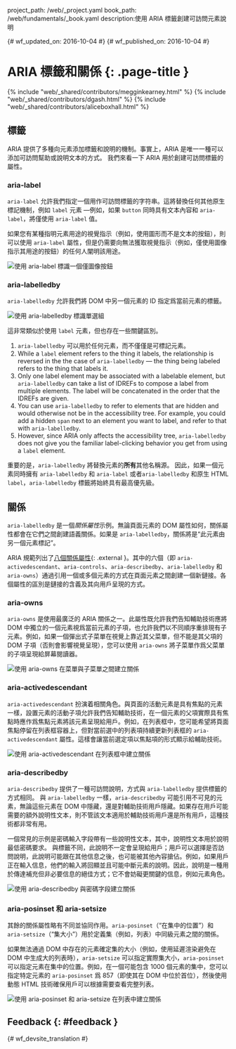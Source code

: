 project_path: /web/_project.yaml book_path: /web/fundamentals/_book.yaml description:使用 ARIA 標籤創建可訪問元素說明

{# wf_updated_on: 2016-10-04 #} {# wf_published_on: 2016-10-04 #}

# ARIA 標籤和關係 {: .page-title }

{% include "web/_shared/contributors/megginkearney.html" %} {% include "web/_shared/contributors/dgash.html" %} {% include "web/_shared/contributors/aliceboxhall.html" %}

## 標籤

ARIA 提供了多種向元素添加標籤和說明的機制。事實上，ARIA 是唯一一種可以添加可訪問幫助或說明文本的方式。 我們來看一下 ARIA 用於創建可訪問標籤的屬性。

### aria-label

`aria-label` 允許我們指定一個用作可訪問標籤的字符串。這將替換任何其他原生標記機制，例如 `label` 元素 &mdash;例如，如果 `button` 同時具有文本內容和 `aria-label`，將僅使用 `aria-label` 值。

如果您有某種指明元素用途的視覺指示（例如，使用圖形而不是文本的按鈕），則可以使用 `aria-label` 屬性，但是仍需要向無法獲取視覺指示（例如，僅使用圖像指示其用途的按鈕）的任何人闡明該用途。

![使用 aria-label 標識一個僅圖像按鈕](imgs/aria-label.jpg)

### aria-labelledby

`aria-labelledby` 允許我們將 DOM 中另一個元素的 ID 指定爲當前元素的標籤。

![使用 aria-labelledby 標識單選組](imgs/aria-labelledby.jpg)

這非常類似於使用 `label` 元素，但也存在一些關鍵區別。

1. `aria-labelledby` 可以用於任何元素，而不僅僅是可標記元素。
2. While a `label` element refers to the thing it labels, the relationship is reversed in the the case of `aria-labelledby` &mdash; the thing being labeled refers to the thing that labels it.
3. Only one label element may be associated with a labelable element, but `aria-labelledby` can take a list of IDREFs to compose a label from multiple elements. The label will be concatenated in the order that the IDREFs are given.
4. You can use `aria-labelledby` to refer to elements that are hidden and would otherwise not be in the accessibility tree. For example, you could add a hidden `span` next to an element you want to label, and refer to that with `aria-labelledby`.
5. However, since ARIA only affects the accessibility tree, `aria-labelledby` does not give you the familiar label-clicking behavior you get from using a `label` element.

重要的是，`aria-labelledby` 將替換元素的**所有**其他名稱源。 因此，如果一個元素同時擁有 `aria-labelledby` 和 `aria-label` 或者`aria-labelledby` 和原生 HTML `label`，`aria-labelledby` 標籤將始終具有最高優先級。

## 關係

`aria-labelledby` 是一個*關係屬性*示例。無論頁面元素的 DOM 屬性如何，關係屬性都會在它們之間創建語義關係。如果是 `aria-labelledby`，關係將是“此元素由另一個元素標記”。

ARIA 規範列出了[八個關係屬性](https://www.w3.org/TR/wai-aria/states_and_properties#attrs_relationships){: .external }。其中的六個（即 `aria-activedescendant`、`aria-controls`、`aria-describedby`、`aria-labelledby` 和 `aria-owns`）通過引用一個或多個元素的方式在頁面元素之間創建一個新鏈接。各個屬性的區別是鏈接的含義及其向用戶呈現的方式。

### aria-owns

`aria-owns` 是使用最廣泛的 ARIA 關係之一。此屬性既允許我們告知輔助技術應將 DOM 中獨立的一個元素視爲當前元素的子項，也允許我們以不同順序重排現有子元素。例如，如果一個彈出式子菜單在視覺上靠近其父菜單，但不能是其父項的 DOM 子項（否則會影響視覺呈現），您可以使用 `aria-owns` 將子菜單作爲父菜單的子項呈現給屏幕閱讀器。

![使用 aria-owns 在菜單與子菜單之間建立關係](imgs/aria-owns.jpg)

### aria-activedescendant

`aria-activedescendant` 扮演着相關角色。與頁面的活動元素是具有焦點的元素一樣，設置元素的活動子項允許我們告知輔助技術，在一個元素的父項實際具有焦點時應作爲焦點元素將該元素呈現給用戶。例如，在列表框中，您可能希望將頁面焦點停留在列表框容器上，但對當前選中的列表項持續更新列表框的 `aria-activedescendant` 屬性。這樣會讓當前選定項以焦點項的形式顯示給輔助技術。

![使用 aria-activedescendant 在列表框中建立關係](imgs/aria-activedescendant.jpg)

### aria-describedby

`aria-describedby` 提供了一種可訪問說明，方式與 `aria-labelledby` 提供標籤的方式相同。 與 `aria-labelledby` 一樣，`aria-describedby` 可能引用不可見的元素，無論這些元素在 DOM 中隱藏，還是對輔助技術用戶隱藏。如果存在用戶可能需要的額外說明性文本，則不管該文本適用於輔助技術用戶還是所有用戶，這種技術都非常有用。

一個常見的示例是密碼輸入字段帶有一些說明性文本，其中，說明性文本用於說明最低密碼要求。 與標籤不同，此說明不一定會呈現給用戶；用戶可以選擇是否訪問說明，此說明可能跟在其他信息之後，也可能被其他內容搶佔。例如，如果用戶正在輸入信息，他們的輸入將回顯並且可能中斷元素的說明。因此，說明是一種用於傳達補充但非必要信息的絕佳方式；它不會妨礙更關鍵的信息，例如元素角色。

![使用 aria-describedby 與密碼字段建立關係](imgs/aria-describedby.jpg)

### aria-posinset 和 aria-setsize

其餘的關係屬性略有不同並協同作用。`aria-posinset`（“在集中的位置”）和 `aria-setsize`（“集大小”）用於定義集（例如，列表）中同級元素之間的關係。

如果無法通過 DOM 中存在的元素確定集的大小（例如，使用延遲渲染避免在 DOM 中生成大的列表時），`aria-setsize` 可以指定實際集大小，`aria-posinset` 可以指定元素在集中的位置。例如，在一個可能包含 1000 個元素的集中，您可以指定特定元素的 `aria-posinset` 爲 857（即使其在 DOM 中位於首位），然後使用動態 HTML 技術確保用戶可以根據需要查看完整列表。

![使用 aria-posinset 和 aria-setsize 在列表中建立關係](imgs/aria-posinset.jpg)

## Feedback {: #feedback }

{# wf_devsite_translation #}